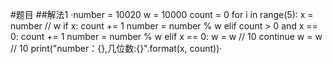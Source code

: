 #题目
##解法1
·number = 10020
w = 10000
count = 0
for i in range(5):
    x = number // w
    if x:
        count += 1
        number = number % w
    elif count > 0 and x == 0:
        count += 1
        number = number % w
    elif x == 0:
        w = w // 10
        continue
    w = w // 10
    print("number：{},几位数:{}".format(x, count))·
